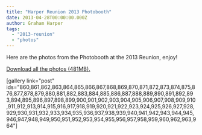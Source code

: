 ```yaml
---
title: "Harper Reunion 2013 Photobooth"
date: 2013-04-28T00:00:00.000Z
author: Graham Harper
tags:
  - "2013-reunion"
  - "photos"
---
```


Here are the photos from the Photobooth at the 2013 Reunion, enjoy!

[Download all the photos (481MB).](harperfamily.ie/wp-content/uploads/2013/04/Harper-Reunion-2013-Photobooth.zip)

\[gallery link="post" ids="860,861,862,863,864,865,866,867,868,869,870,871,872,873,874,875,876,877,878,879,880,881,882,883,884,885,886,887,888,889,890,891,892,893,894,895,896,897,898,899,900,901,902,903,904,905,906,907,908,909,910,911,912,913,914,915,916,917,918,919,920,921,922,923,924,925,926,927,928,929,930,931,932,933,934,935,936,937,938,939,940,941,942,943,944,945,946,947,948,949,950,951,952,953,954,955,956,957,958,959,960,962,963,964"\]
